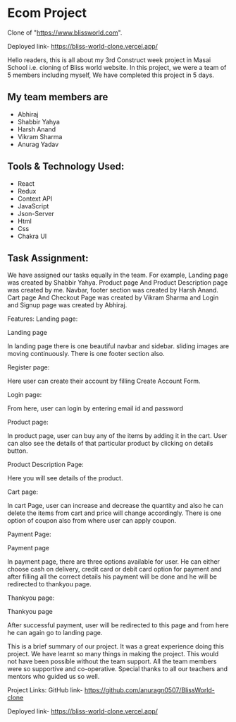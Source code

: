 # Ecom Project

Clone of "https://www.blissworld.com".

Deployed link- https://bliss-world-clone.vercel.app/

Hello readers, this is all about my 3rd Construct week project in Masai School i.e. cloning of Bliss world website. In this project, we were a team of 5 members including myself, We have completed this project in 5 days.

## My team members are 
* Abhiraj
* Shabbir Yahya
* Harsh Anand
* Vikram Sharma 
* Anurag Yadav

## Tools & Technology Used:
- React
- Redux
- Context API
- JavaScript
- Json-Server
- Html 
- Css
- Chakra UI

## Task Assignment:
We have assigned our tasks equally in the team. For example, Landing page was created by Shabbir Yahya. Product page And Product Description page was created by me. Navbar, footer section was created by Harsh Anand. Cart page And Checkout Page was created by Vikram Sharma and Login and Signup page was created by Abhiraj.

Features:
Landing page:


Landing page

In landing page there is one beautiful navbar and sidebar. sliding images are moving continuously. There is one footer section also.

Register page:


Here user can create their account by filling Create Account Form.

Login page:


From here, user can login by entering email id and password

Product page:


In product page, user can buy any of the items by adding it in the cart. User can also see the details of that particular product by clicking on details button.

Product Description Page:


Here you will see details of the product.

Cart page:


In cart Page, user can increase and decrease the quantity and also he can delete the items from cart and price will change accordingly. There is one option of coupon also from where user can apply coupon.

Payment Page:


Payment page

In payment page, there are three options available for user. He can either choose cash on delivery, credit card or debit card option for payment and after filling all the correct details his payment will be done and he will be redirected to thankyou page.

Thankyou page:


Thankyou page

After successful payment, user will be redirected to this page and from here he can again go to landing page.

This is a brief summary of our project. It was a great experience doing this project. We have learnt so many things in making the project. This would not have been possible without the team support. All the team members were so supportive and co-operative. Special thanks to all our teachers and mentors who guided us so well.

Project Links:
GitHub link- https://github.com/anuragn0507/BlissWorld-clone

Deployed link- https://bliss-world-clone.vercel.app/
